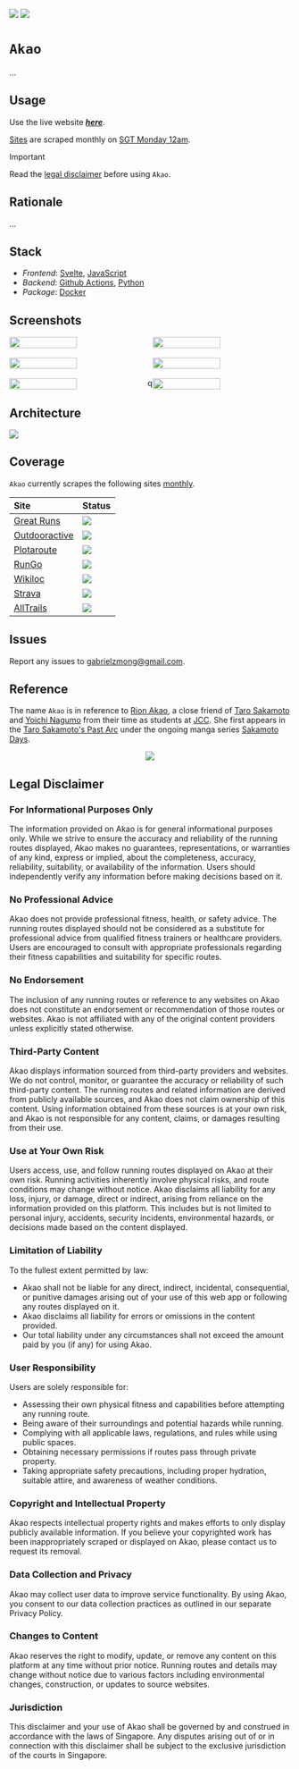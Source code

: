 [![](https://img.shields.io/badge/akao_1.0.0-passing-green)](https://github.com/gongahkia/akao/releases/tag/1.0.0) 
![](https://github.com/gongahkia/akao/actions/workflows/scrape-to-local.yml/badge.svg)

# `Akao`

...

## Usage

Use the live website [***here***]().

[Sites](#coverage) are scraped monthly on [SGT Monday 12am](#architecture).

> [!IMPORTANT]  
> Read the [legal disclaimer](#legal-disclaimer) before using `Akao`.  

## Rationale

...

## Stack

* *Frontend*: [Svelte](https://svelte.dev/), [JavaScript](https://developer.mozilla.org/en-US/docs/Web/JavaScript)
* *Backend*: [Github Actions](https://github.com/features/actions), [Python](https://www.python.org/)
* *Package*: [Docker](https://www.docker.com/)

## Screenshots

<div style="display: flex; justify-content: space-between;">
  <img src="./asset/reference/1.png" width="49%">
  <img src="./asset/reference/2.png" width="49%">
</div>

<br>

<div style="display: flex; justify-content: space-between;">
  <img src="./asset/reference/3.png" width="49%">
  <img src="./asset/reference/4.png" width="49%">
</div>

<br>

<div style="display: flex; justify-content: space-between;">
  <img src="./asset/reference/5.png" width="49%">q
  <img src="./asset/reference/6.png" width="49%">
</div>

## Architecture

![](./asset/reference/architecture.png)

## Coverage

`Akao` currently scrapes the following sites [monthly](#architecture).

| Site | Status |
| :--- | :--- |
| [Great Runs](https://greatruns.com/) | ![](https://img.shields.io/badge/Status-Supported-brightgreen) |
| [Outdooractive](https://www.outdooractive.com/en/) | ![](https://img.shields.io/badge/Status-Supported-brightgreen) |
| [Plotaroute](https://www.plotaroute.com/) | ![](https://img.shields.io/badge/Status-Supported-brightgreen) |
| [RunGo](https://www.rungoapp.com/) | ![](https://img.shields.io/badge/Status-Supported-brightgreen) |
| [Wikiloc](https://www.wikiloc.com/) | ![](https://img.shields.io/badge/Status-Supported-brightgreen) |
| [Strava](https://www.strava.com/) | ![](https://img.shields.io/badge/Status-Unsupported-red) |
| [AllTrails](https://www.alltrails.com/) | ![](https://img.shields.io/badge/Status-Unsupported-red) |

## Issues

Report any issues to [gabrielzmong@gmail.com](mailto:gabrielzmong@gmail.com).

## Reference

The name `Akao` is in reference to [Rion Akao](https://sakamoto-days.fandom.com/wiki/Rion_Akao), a close friend of [Taro Sakamoto](https://sakamoto-days.fandom.com/wiki/Taro_Sakamoto) and [Yoichi Nagumo](https://sakamoto-days.fandom.com/wiki/Yoichi_Nagumo) from their time as students at [JCC](https://sakamoto-days.fandom.com/wiki/Japan_Clear_Creation). She first appears in the [Taro Sakamoto's Past Arc](https://sakamoto-days.fandom.com/wiki/Taro_Sakamoto%27s_Past_Arc) under the ongoing manga series [Sakamoto Days](https://sakamoto-days.fandom.com/wiki/Sakamoto_Days_Wiki).

<div align="center">
    <img src="./asset/reference/akao.webp">
</div>

## Legal Disclaimer

### For Informational Purposes Only

The information provided on Akao is for general informational purposes only. While we strive to ensure the accuracy and reliability of the running routes displayed, Akao makes no guarantees, representations, or warranties of any kind, express or implied, about the completeness, accuracy, reliability, suitability, or availability of the information. Users should independently verify any information before making decisions based on it.

### No Professional Advice

Akao does not provide professional fitness, health, or safety advice. The running routes displayed should not be considered as a substitute for professional advice from qualified fitness trainers or healthcare providers. Users are encouraged to consult with appropriate professionals regarding their fitness capabilities and suitability for specific routes.

### No Endorsement

The inclusion of any running routes or reference to any websites on Akao does not constitute an endorsement or recommendation of those routes or websites. Akao is not affiliated with any of the original content providers unless explicitly stated otherwise.

### Third-Party Content

Akao displays information sourced from third-party providers and websites. We do not control, monitor, or guarantee the accuracy or reliability of such third-party content. The running routes and related information are derived from publicly available sources, and Akao does not claim ownership of this content. Using information obtained from these sources is at your own risk, and Akao is not responsible for any content, claims, or damages resulting from their use.

### Use at Your Own Risk

Users access, use, and follow running routes displayed on Akao at their own risk. Running activities inherently involve physical risks, and route conditions may change without notice. Akao disclaims all liability for any loss, injury, or damage, direct or indirect, arising from reliance on the information provided on this platform. This includes but is not limited to personal injury, accidents, security incidents, environmental hazards, or decisions made based on the content displayed.

### Limitation of Liability

To the fullest extent permitted by law:

* Akao shall not be liable for any direct, indirect, incidental, consequential, or punitive damages arising out of your use of this web app or following any routes displayed on it.
* Akao disclaims all liability for errors or omissions in the content provided.
* Our total liability under any circumstances shall not exceed the amount paid by you (if any) for using Akao.

### User Responsibility

Users are solely responsible for:

* Assessing their own physical fitness and capabilities before attempting any running route.
* Being aware of their surroundings and potential hazards while running.
* Complying with all applicable laws, regulations, and rules while using public spaces.
* Obtaining necessary permissions if routes pass through private property.
* Taking appropriate safety precautions, including proper hydration, suitable attire, and awareness of weather conditions.

### Copyright and Intellectual Property

Akao respects intellectual property rights and makes efforts to only display publicly available information. If you believe your copyrighted work has been inappropriately scraped or displayed on Akao, please contact us to request its removal.

### Data Collection and Privacy

Akao may collect user data to improve service functionality. By using Akao, you consent to our data collection practices as outlined in our separate Privacy Policy.

### Changes to Content

Akao reserves the right to modify, update, or remove any content on this platform at any time without prior notice. Running routes and details may change without notice due to various factors including environmental changes, construction, or updates to source websites.

### Jurisdiction

This disclaimer and your use of Akao shall be governed by and construed in accordance with the laws of Singapore. Any disputes arising out of or in connection with this disclaimer shall be subject to the exclusive jurisdiction of the courts in Singapore.